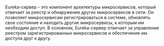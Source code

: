 Eureka-сервер - это компонент архитектуры микросервисов, который отвечает за реестр и 
обнаружение других микросервисов в сети. Он позволяет микросервисам регистрироваться в системе, 
обновлять свое состояние и находить другие микросервисы, к которым им необходим доступ. 
В основном, Eureka-сервер отвечает за управление реестром зарегистрированных микросервисов 
и обеспечение им доступа друг к другу.
